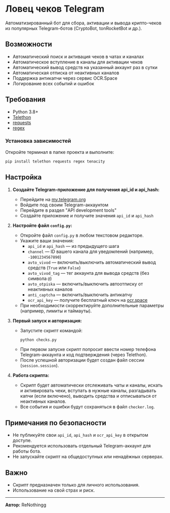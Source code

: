 # Ловец чеков Telegram

Автоматизированный бот для сбора, активации и вывода крипто-чеков из популярных Telegram-ботов (CryptoBot, tonRocketBot и др.).

## Возможности

- Автоматический поиск и активация чеков в чатах и каналах
- Автоматическое вступление в каналы для активации чеков
- Автоматический вывод средств на указанный аккаунт раз в сутки
- Автоматическая отписка от неактивных каналов
- Поддержка антикапчи через сервис OCR.Space
- Логирование всех событий и ошибок

## Требования

- Python 3.8+
- [Telethon](https://github.com/LonamiWebs/Telethon)
- [requests](https://pypi.org/project/requests/)
- [regex](https://pypi.org/project/regex/)

### Установка зависимостей

Откройте терминал в папке проекта и выполните:
```bash
pip install telethon requests regex tenacity
```

## Настройка

1. **Создайте Telegram-приложение для получения api_id и api_hash:**
   - Перейдите на [my.telegram.org](https://my.telegram.org/)
   - Войдите под своим Telegram-аккаунтом
   - Перейдите в раздел "API development tools"
   - Создайте приложение и получите значения `api_id` и `api_hash`

2. **Настройте файл `config.py`:**
   - Откройте файл `config.py` в любом текстовом редакторе.
   - Укажите ваши значения:
     - `api_id` и `api_hash` — из предыдущего шага
     - `channel` — ID вашего канала для уведомлений (например, `-1001234567890`)
     - `avto_vivod` — включить/выключить автоматический вывод средств (`True` или `False`)
     - `avto_vivod_tag` — тег аккаунта для вывода средств (без символа `@`)
     - `avto_otpiska` — включить/выключить автоотписку от неактивных каналов
     - `anti_captcha` — включить/выключить антикапчу
     - `ocr_api_key` — получите бесплатный ключ на [ocr.space](https://ocr.space/ocrapi)
   - При необходимости скорректируйте дополнительные параметры (например, лимиты и таймауты).

3. **Первый запуск и авторизация:**
   - Запустите скрипт командой:
     ```bash
     python checks.py
     ```
   - При первом запуске скрипт попросит ввести номер телефона Telegram-аккаунта и код подтверждения (через Telethon).
   - После успешной авторизации будет создан файл сессии (`session.session`).

4. **Работа скрипта:**
   - Скрипт будет автоматически отслеживать чаты и каналы, искать и активировать чеки, вступать в нужные каналы, разгадывать капчи (если включено), выводить средства и отписываться от неактивных каналов.
   - Все события и ошибки будут сохраняться в файл `checker.log`.

## Примечания по безопасности

- Не публикуйте свои `api_id`, `api_hash` и `ocr_api_key` в открытом доступе.
- Рекомендуется использовать отдельный Telegram-аккаунт для работы бота.
- Не запускайте скрипт на общедоступных или ненадёжных серверах.

## Важно

- Скрипт предназначен только для личного использования.
- Использование на свой страх и риск.

---

**Автор:** ReNothingg
